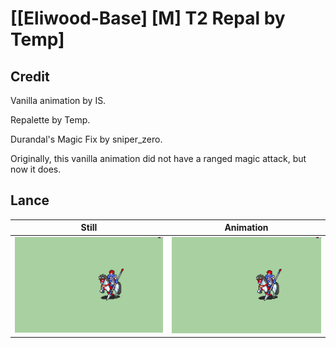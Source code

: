 # [\[Eliwood-Base\] \[M\] T2 Repal by Temp]

## Credit

Vanilla animation by IS.

Repalette by Temp.

Durandal's Magic Fix by sniper_zero. 

Originally, this vanilla animation did not have a ranged magic attack, but now it does.

## Lance

| Still | Animation |
| :---: | :-------: |
| ![Lance still](./Lance_000.png) | ![Lance animation](./Lance.gif) |
